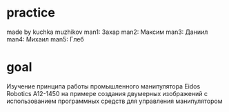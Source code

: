 # practice
made by kuchka muzhikov
man1: Захар
man2: Максим
man3: Даниил
man4: Михаил
man5: Глеб

# goal
Изучение принципа работы промышленного манипулятора Eidos Robotics A12-1450 на примере создания двумерных изображений с использованием программных средств для управления манипулятором
